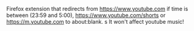 Firefox extension that redirects from https://www.youtube.com if time is between (23:59 and 5:00), https://www.youtube.com/shorts or https://m.youtube.com to about:blank.
s
It won't affect youtube music!
